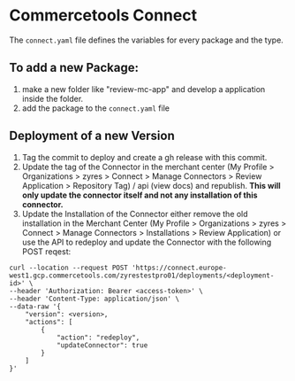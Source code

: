 # Commercetools Connect

The `connect.yaml` file defines the variables for every package and the type.

## To add a new Package: 

1. make a new folder like "review-mc-app" and develop a application inside the folder.
2. add the package to the `connect.yaml` file

## Deployment of a new Version

1. Tag the commit to deploy and create a gh release with this commit. 
2. Update the tag of the Connector in the merchant center (My Profile > Organizations > zyres > Connect > Manage Connectors > Review Application > Repository Tag) / api (view docs) and republish. **This will only update the connector itself and not any installation of this connector.**
3. Update the Installation of the Connector either remove the old installation in the Merchant Center (My Profile > Organizations > zyres > Connect > Manage Connectors > Installations > Review Application) or use the API to redeploy and update the Connector with the following POST reqest:
```
curl --location --request POST 'https://connect.europe-west1.gcp.commercetools.com/zyrestestpro01/deployments/<deployment-id>' \
--header 'Authorization: Bearer <access-token>' \
--header 'Content-Type: application/json' \
--data-raw '{
    "version": <version>,
    "actions": [
        {
            "action": "redeploy",
            "updateConnector": true
        }
    ]
}'
```
